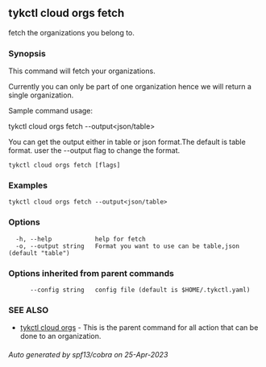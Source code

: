 ## tykctl cloud orgs fetch

fetch the organizations you belong to.

### Synopsis


This command will fetch your organizations.

Currently you can only be part of one organization hence we will return a single organization.

Sample command usage:

tykctl cloud orgs fetch --output<json/table>

You can get the output either in table or json format.The default is table format.
user the --output flag to change the format.


```
tykctl cloud orgs fetch [flags]
```

### Examples

```
tykctl cloud orgs fetch --output<json/table>
```

### Options

```
  -h, --help            help for fetch
  -o, --output string   Format you want to use can be table,json (default "table")
```

### Options inherited from parent commands

```
      --config string   config file (default is $HOME/.tykctl.yaml)
```

### SEE ALSO

* [tykctl cloud orgs](tykctl_cloud_orgs.md)	 - This is the parent command for all action that can be done to an organization.

###### Auto generated by spf13/cobra on 25-Apr-2023
